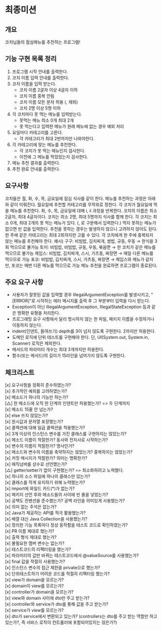 # 최종미션

## 개요

코치님들의 점심메뉴를 추천하는 프로그램!

## 기능 구현 목록 정리
1. 프로그램 시작 안내를 출력한다.
2. 코치 이름 입력 안내를 출력한다.
3. 코치 이름을 입력 받는다.
   - 코치 이름 2글자 이상 4글자 이하
   - 코치 이름 중복 안됨
   - 코치 이름 모든 문자 허용 (, 제외)
   - 코치 2명 이상 5명 이하
4. 각 코치마다 못 먹는 메뉴를 입력받는다.
   - 못먹는 메뉴 최소 0개 최대 2개
   - 못 먹는다고 입력한 메뉴가 원래 메뉴에 없는 경우 예외 처리
5. 요일마다 카테고리를 고른다.
   - 각 카테고리가 최대 2번까지만 나와야한다.
6. 각 카테고리에 맞는 메뉴를 추천한다.
   - 각 코치가 못 먹는 메뉴인지 검사한다.
   - 이전에 그 메뉴를 먹었었는지 검사한다.
7. 메뉴 추천 결과를 출력한다.
8. 추천 완료 안내를 출력한다.


## 요구사항

코치들은 월, 화, 수, 목, 금요일에 점심 식사를 같이 한다.
메뉴를 추천하는 과정은 아래와 같이 이뤄진다.
월요일에 추천할 카테고리를 무작위로 정한다.
각 코치가 월요일에 먹을 메뉴를 추천한다.
화, 수, 목, 금요일에 대해 i, ii 과정을 반복한다.
코치의 이름은 최소 2글자, 최대 4글자이다.
코치는 최소 2명, 최대 5명까지 식사를 함께 한다.
각 코치는 최소 0개, 최대 2개의 못 먹는 메뉴가 있다. (, 로 구분해서 입력한다.)
먹지 못하는 메뉴가 없으면 빈 값을 입력한다.
추천을 못하는 경우는 발생하지 않으니 고려하지 않아도 된다.
한 주에 같은 카테고리는 최대 2회까지만 고를 수 있다.
각 코치에게 한 주에 중복되지 않는 메뉴를 추천해야 한다.
예시)
구구: 비빔밥, 김치찌개, 쌈밥, 규동, 우동 → 한식을 3회 먹으므로 불가능
토미: 비빔밥, 비빔밥, 규동, 우동, 볶음면 → 한 코치가 같은 메뉴를 먹으므로 불가능
제임스: 비빔밥, 김치찌개, 스시, 가츠동, 짜장면 → 매일 다른 메뉴를 먹으므로 가능
포코: 비빔밥, 김치찌개, 스시, 가츠동, 짜장면 → 제임스와 메뉴가 같지만, 포코는 매번 다른 메뉴를 먹으므로 가능
메뉴 추천을 완료하면 프로그램이 종료된다.

## 주요 요구 사항

- 사용자가 잘못된 값을 입력할 경우 IllegalArgumentException를 발생시키고, "[ERROR]"로 시작하는 에러 메시지를 출력 후 그 부분부터 입력을 다시 받는다.
- Exception이 아닌 IllegalArgumentException, IllegalStateException 등과 같은 명확한 유형을 처리한다.
- 프로그래밍 요구 사항에서 달리 명시하지 않는 한 파일, 패키지 이름을 수정하거나 이동하지 않는다.
- indent(인덴트, 들여쓰기) depth를 3이 넘지 않도록 구현한다. 2까지만 허용한다.
- 도메인 로직에 단위 테스트를 구현해야 한다. 단, UI(System.out, System.in, Scanner) 로직은 제외한다.
- 메서드의 파라미터 개수는 최대 3개까지만 허용한다.
- 함수(또는 메서드)의 길이가 15라인을 넘어가지 않도록 구현한다.

## 체크리스트

[x] 요구사항을 정확히 준수하였는가?</br>
[x] 추가적인 예외를 고려하였는가?</br>
[x] 메소드가 하나의 기능만 하는가?</br>
[△] 한 메소드에 오직 한 단계의 인덴트만 허용했는가? => 두 단계까지</br>
[x] 메소드 15줄 안 넘는가?</br>
[x] else 쓰지 않았는가?</br>
[x] 원시값과 문자열 포장했는가?</br>
[x] 콜렉션에 대해 일급 콜렉션을 적용했는가?</br>
[x] 3개 이상의 인스턴스 변수를 가진 클래스를 구현하지는 않았는가?</br>
[x] 메소드 이름이 적절한가? 동사와 전치사로 시작하는가?</br>
[x] 변수의 이름이 적절한가? 명사인가?</br>
[x] 메소드와 변수의 이름을 축약하지는 않았는가? 중복하지는 않았는가?</br>
[x] 커밋 메시지가 적절한가? 의미는 명확한가?</br>
[x] 매직넘버를 상수로 선언했는가?</br>
[△] getter/setter가 없이 구현했는가? => 최소화하려고 노력했다.</br>
[x] 하나의 소스 파일에 하나의 클래스만 있는가?</br>
[x] 클래스를 작게 유지하기 위해 노력했는가?</br>
[x] import에 와일드 카드(*)가 없는가?</br>
[x] 패키지 선언 후와 메소드들의 사이에 빈 줄을 넣었는가?</br>
[x] 공백도 컨벤션을 준수했는가? 공백 라인을 의미있게 사용했는가?</br>
[x] 의미 없는 주석은 없는가?</br>
[x] Java가 제공하는 API를 적극 활용했는가?</br>
[x] 배열 대신 Java Collection을 사용했는가?</br>
[x] 정리한 기능 목록마다 정상 동작함을 테스트 코드로 확인하였는가?</br>
[x] PR 이름 제대로 했는가?</br>
[x] 출력 형식 제대로 했는가?</br>
[x] 불필요한 멤버 변수는 없는가?</br>
[x] 테스트코드의 리팩터링을 했는가?</br>
[x] 파라미터의 값만 바뀌는 테스트코드에서 @valueSource를 사용했는가?</br>
[x] final 값을 적절히 사용했는가?</br>
[x] 인스턴스 변수의 접근 제한을 private으로 했는가?</br>
[x] 단위테스트하기 어려운 코드를 적절히 리팩터링 했는가?</br>
[x] view가 domain을 모르는가?</br>
[x] domain이 view를 모르는가?</br>
[x] controller가 domain을 모르는가?</br>
[x] view와 domain 사이에 dto만 주고 받는가?</br>
[x] controller와 service가 dto를 통해 값을 주고 받는가?</br>
[x] service가 view를 모르는가?</br>
[x] dto가 service에서 변환되고 있는가? (controllers는 dto를 주고 받는 역할만 하고 있는가?, 즉 서비스 로직이 컨트롤러에 포함되어있지는 않은가?)</br>